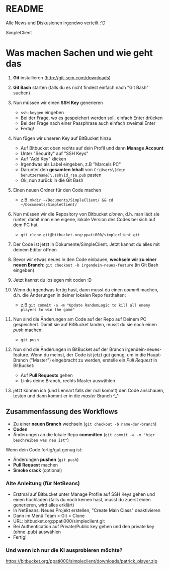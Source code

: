 # README #

Alle News und Diskusionen irgendwo verteilt :'D

SimpleClient

Was machen Sachen und wie geht das
=========


1. **Git** installieren (http://git-scm.com/downloads)
2. **Git Bash** starten (falls du es nicht findest einfach nach "Git Bash" suchen)
3. Nun müssen wir einen **SSH Key** generieren
    - `ssh-keygen` eingeben
    - Bei der Frage, wo es gespeichert werden soll, einfach Enter drücken
    - Bei der Frage nach einer Passphrase auch einfach zweimal Enter
    - Fertig!
4. Nun fügen wir unseren Key auf BitBucket hinzu
    - Auf Bitbucket oben rechts auf dein Profil und dann **Manage Account**
    - Unter "Security" auf "SSH Keys"
    - Auf "Add Key" klicken
    - Irgendwas als Label eingeben, z.B "Marcels PC"
    - Darunter den **gesamten Inhalt** von `C:\Users\(dein benutzername)\.ssh\id_rsa.pub` pasten
    - Ok, nun zurück in die Git Bash

5. Einen neuen Ordner für den Code machen
    - z.B. `mkdir ~/Documents/SimpleClient/ && cd ~/Documents/SimpleClient/`

6. Nun müssen wir die Repository von Bitbucket *clonen*, d.h. man lädt sie runter, damit man eine eigene, lokale Version des Codes bei sich auf dem PC hat.
    - `git clone git@bitbucket.org:ppati000/simpleclient.git`

7. Der Code ist jetzt in Dokumente/SimpleClient. Jetzt kannst du alles mit deinem Editor öffnen
8. Bevor wir etwas neues in den Code einbauen, **wechseln wir zu einer neuen Branch**: `git checkout -b irgendein-neues-feature` (in Git Bash eingeben)
9. Jetzt kannst du loslegen mit coden :D
10. Wenn du irgendwas fertig hast, dann musst du einen *commit* machen, d.h. die Änderungen in deiner lokalen Repo festhalten:
    - z.B.`git commit -a -m "Update RandomLogic to kill all enemy players to win the game"`
11. Nun sind die Änderungen am Code auf der Repo auf Deinem PC gespeichert. Damit sie auf BitBucket landen, musst du sie noch einen *push* machen: 
    - `git push`

12. Nun sind die Änderungen in BitBucket auf der Branch irgendein-neues-feature. Wenn du meinst, der Code ist jetzt gut genug, um in die Haupt-Branch ("Master") eingebracht zu werden, erstelle ein *Pull Request* in BitBucket:
    - Auf **Pull Requests** gehen
    - Links deine Branch, rechts Master auswählen

13. jetzt können ich (und Lennart falls der mal kommt) den Code anschauen, testen und dann kommt er in die *master* Branch ^_^

Zusammenfassung des Workflows
-----------------

 - Zu einer **neuen Branch** wechseln (`git checkout -b name-der-branch`)
 - **Coden**
 - Änderungen an die lokale Repo **committen** (`git commit -a -m "hier beschreiben was neu ist"`)

Wenn dein Code fertig/gut genug ist:

 - Änderungen **pushen** (`git push`)
 - **Pull Request** machen
 - **Smoke crack** (optional)

### Alte Anleitung (für NetBeans) ###

* Erstmal auf Bitbucket unter Manage Profile auf SSH Keys gehen und einen hochladen (falls du noch keinen hast, musst du zuerst einen generieren, wird alles erklärt)
* In NetBeans: Neues Projekt erstellen, "Create Main Class" deaktivieren
* Dann im Menü Team > Git > Clone
* URL: bitbucket.org:ppati000/simpleclient.git
* Bei Authentication auf Private/Public key gehen und den private key (ohne .pub) auswählen
* Fertig!


### Und wenn ich nur die KI ausprobieren möchte? ###

https://bitbucket.org/ppati000/simpleclient/downloads/patrick_player.zip